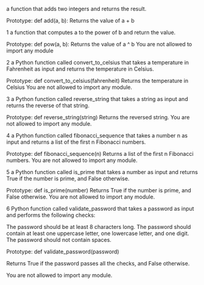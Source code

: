 a function that adds two integers and returns the result.

Prototype: def add(a, b):
Returns the value of a + b

1
 a function that computes a to the power of b and return the value.

Prototype: def pow(a, b):
Returns the value of a ^ b
You are not allowed to import any module

2
a Python function called convert_to_celsius that takes a temperature in Fahrenheit as input and returns the temperature in Celsius.

Prototype: def convert_to_celsius(fahrenheit)
Returns the temperature in Celsius
You are not allowed to import any module.

3
a Python function called reverse_string that takes a string as input and returns the reverse of that string.

Prototype: def reverse_string(string)
Returns the reversed string.
You are not allowed to import any module.

4 
a Python function called fibonacci_sequence that takes a number n as input and returns a list of the first n Fibonacci numbers.

Prototype: def fibonacci_sequence(n)
Returns a list of the first n Fibonacci numbers.
You are not allowed to import any module.

5 
 a Python function called is_prime that takes a number as input and returns True if the number is prime, and False otherwise.

Prototype: def is_prime(number)
Returns True if the number is prime, and False otherwise.
You are not allowed to import any module.

6
 Python function called validate_password that takes a password as input and performs the following checks:

The password should be at least 8 characters long.
The password should contain at least one uppercase letter, one lowercase letter, and one digit.
The password should not contain spaces.

Prototype: def validate_password(password)

Returns True if the password passes all the checks, and False otherwise.

You are not allowed to import any module.